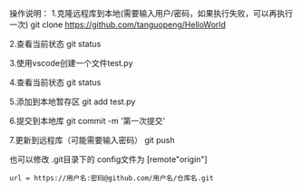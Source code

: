 操作说明：
1.克隆远程库到本地(需要输入用户/密码，如果执行失败，可以再执行一次)
git clone https://github.com/tanguopeng/HelloWorld

2.查看当前状态
git status

3.使用vscode创建一个文件test.py

4.查看当前状态
git status

5.添加到本地暂存区
git add test.py

6.提交到本地库
git commit -m '第一次提交'

7.更新到远程库（可能需要输入密码）
git push

也可以修改 .git目录下的 config文件为
[remote"origin"]

    url = https://用户名:密码@github.com/用户名/仓库名.git